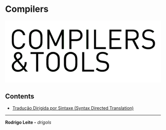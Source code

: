 # Compilers

![logo](res/logo.png)  

## Contents

 - [Tradução Dirigida por Sintaxe (Syntax Directed Translation)](modules/syntax-directed-translation.md)

---

**Rodrigo Leite -** *drigols*
